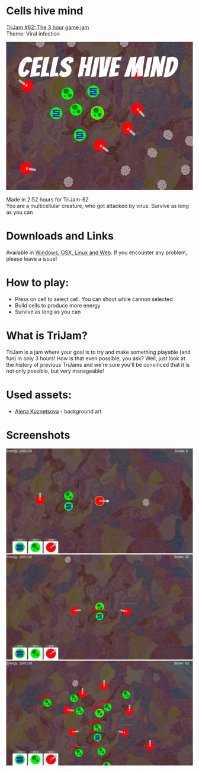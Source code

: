 # Cells hive mind
[TriJam #62: The 3 hour game jam](https://itch.io/jam/trijam-62)  
Theme: Viral infection  

![Cover](Screenshots/Cover.png)

Made in 2:52 hours for TriJam-62  
You are a multicellular creature, who got attacked by virus. Survive as long as you can  

# Downloads and Links
Available in [Windows, OSX, Linux and Web](https://teamon.itch.io/cells-hive-mind). If you encounter any problem, please leave a issue! 

# How to play:
 * Press on cell to select cell. You can shoot while cannon selected
 * Build cells to produce more energy
 * Survive as long as you can

# What is TriJam?
TriJam is a jam where your goal is to try and make something playable (and fun) in only 3 hours! How is that even possible, you ask? Well, just look at the history of previous TriJams and we're sure you'll be convinced that it is not only possible, but very manageable!

# Used assets:
 * [Alena Kuznetsova](http://alenakuznetsova.com/?attachment_id=219) - background art

# Screenshots
![Screen1](Screenshots/1.jpg)  
![Screen1](Screenshots/2.jpg)  
![Screen1](Screenshots/3.jpg)  
